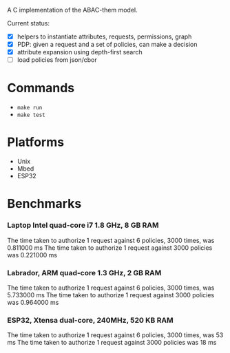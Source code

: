 A C implementation of the ABAC-them model.

Current status:

- [x] helpers to instantiate attributes, requests, permissions, graph
- [x] PDP: given a request and a set of policies, can make a decision
- [x] attribute expansion using depth-first search
- [ ] load policies from json/cbor

# Commands
- `make run`
- `make test`

# Platforms
- Unix
- Mbed
- ESP32

# Benchmarks

### Laptop Intel quad-core i7 1.8 GHz, 8 GB RAM
The time taken to authorize 1 request against 6 policies, 3000 times, was 0.811000 ms
The time taken to authorize 1 request against 3000 policies was 0.221000 ms

### Labrador, ARM quad-core 1.3 GHz, 2 GB RAM
The time taken to authorize 1 request against 6 policies, 3000 times, was 5.733000 ms
The time taken to authorize 1 request against 3000 policies was 0.964000 ms

### ESP32, Xtensa dual-core, 240MHz, 520 KB RAM
The time taken to authorize 1 request against 6 policies, 3000 times, was 53 ms
The time taken to authorize 1 request against 3000 policies was 18 ms
